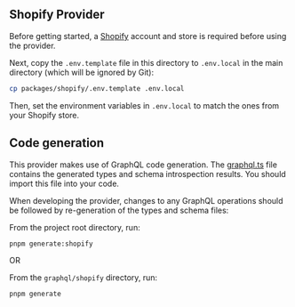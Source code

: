 ## Shopify Provider

Before getting started, a [Shopify](https://www.shopify.com/) account and store is required before using the provider.

Next, copy the `.env.template` file in this directory to `.env.local` in the main directory (which will be ignored by Git):

```bash
cp packages/shopify/.env.template .env.local
```

Then, set the environment variables in `.env.local` to match the ones from your Shopify store.

## Code generation

This provider makes use of GraphQL code generation. The [graphql.ts](./generated/graphql.ts) file contains the generated types and schema introspection results. You should import this file into your code.

When developing the provider, changes to any GraphQL operations should be followed by re-generation of the types and schema files:

From the project root directory, run:

```sh
pnpm generate:shopify
```

OR

From the `graphql/shopify` directory, run:

```sh
pnpm generate
```
